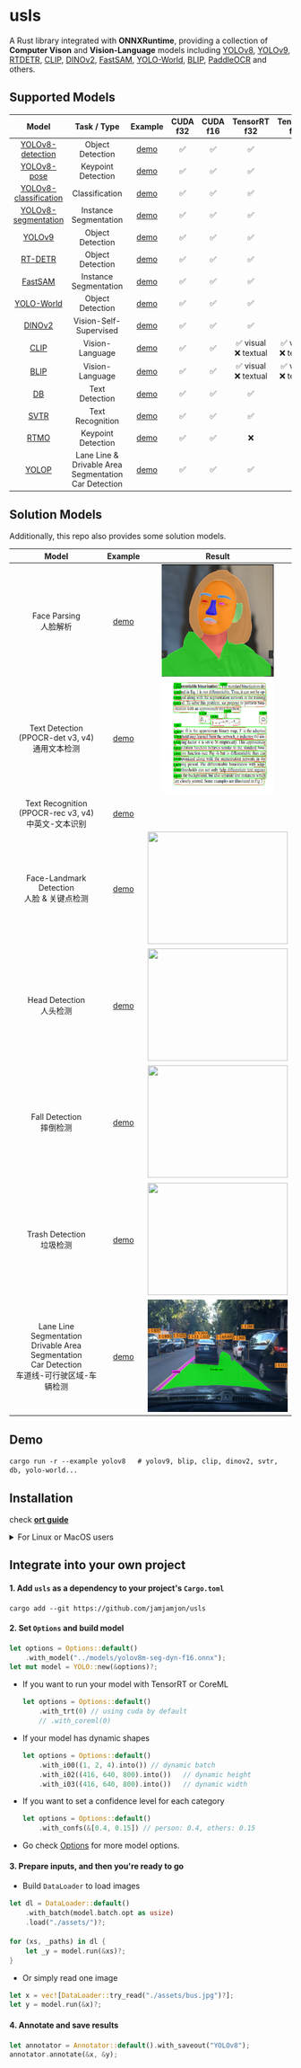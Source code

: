 # usls

A Rust library integrated with **ONNXRuntime**, providing a collection of **Computer Vison** and **Vision-Language** models including [YOLOv8](https://github.com/ultralytics/ultralytics), [YOLOv9](https://github.com/WongKinYiu/yolov9), [RTDETR](https://arxiv.org/abs/2304.08069), [CLIP](https://github.com/openai/CLIP), [DINOv2](https://github.com/facebookresearch/dinov2), [FastSAM](https://github.com/CASIA-IVA-Lab/FastSAM), [YOLO-World](https://github.com/AILab-CVC/YOLO-World), [BLIP](https://arxiv.org/abs/2201.12086), [PaddleOCR](https://github.com/PaddlePaddle/PaddleOCR) and others.


## Supported Models

|                               Model                               |                                Task / Type                                |         Example         | CUDA<br />f32 | CUDA<br />f16 |     TensorRT<br />f32     |     TensorRT<br />f16     |
| :---------------------------------------------------------------: | :------------------------------------------------------------------------: | :----------------------: | :-----------: | :-----------: | :------------------------: | :-----------------------: |
|    [YOLOv8-detection](https://github.com/ultralytics/ultralytics)    |                              Object Detection                              |   [demo](examples/yolov8)   |      ✅      |      ✅      |             ✅             |            ✅            |
|      [YOLOv8-pose](https://github.com/ultralytics/ultralytics)      |                             Keypoint Detection                             |   [demo](examples/yolov8)   |      ✅      |      ✅      |             ✅             |            ✅            |
| [YOLOv8-classification](https://github.com/ultralytics/ultralytics) |                               Classification                               |   [demo](examples/yolov8)   |      ✅      |      ✅      |             ✅             |            ✅            |
|  [YOLOv8-segmentation](https://github.com/ultralytics/ultralytics)  |                           Instance Segmentation                           |   [demo](examples/yolov8)   |      ✅      |      ✅      |             ✅             |            ✅            |
|            [YOLOv9](https://github.com/WongKinYiu/yolov9)            |                              Object Detection                              |   [demo](examples/yolov9)   |      ✅      |      ✅      |             ✅             |            ✅            |
|             [RT-DETR](https://arxiv.org/abs/2304.08069)             |                              Object Detection                              |   [demo](examples/rtdetr)   |      ✅      |      ✅      |             ✅             |            ✅            |
|         [FastSAM](https://github.com/CASIA-IVA-Lab/FastSAM)         |                           Instance Segmentation                           |  [demo](examples/fastsam)  |      ✅      |      ✅      |             ✅             |            ✅            |
|        [YOLO-World](https://github.com/AILab-CVC/YOLO-World)        |                              Object Detection                              | [demo](examples/yolo-world) |      ✅      |      ✅      |             ✅             |            ✅            |
|         [DINOv2](https://github.com/facebookresearch/dinov2)         |                           Vision-Self-Supervised                           |   [demo](examples/dinov2)   |      ✅      |      ✅      |             ✅             |            ✅            |
|                [CLIP](https://github.com/openai/CLIP)                |                              Vision-Language                              |    [demo](examples/clip)    |      ✅      |      ✅      | ✅ visual<br />❌ textual | ✅ visual<br />❌ textual |
|              [BLIP](https://github.com/salesforce/BLIP)              |                              Vision-Language                              |    [demo](examples/blip)    |      ✅      |      ✅      | ✅ visual<br />❌ textual | ✅ visual<br />❌ textual |
|                [DB](https://arxiv.org/abs/1911.08947)                |                               Text Detection                               |     [demo](examples/db)     |      ✅      |      ✅      |             ✅             |            ✅            |
|               [SVTR](https://arxiv.org/abs/2205.00159)               |                              Text Recognition                              |    [demo](examples/svtr)    |      ✅      |      ✅      |             ✅             |            ✅            |
| [RTMO](https://github.com/open-mmlab/mmpose/tree/main/projects/rtmo) |                             Keypoint Detection                             |    [demo](examples/rtmo)    |      ✅      |      ✅      |             ❌             |            ❌            |
|              [YOLOP](https://arxiv.org/abs/2208.11434)              | Lane Line & Drivable Area Segmentation<br />Car Detection |   [demo](examples/yolop)   |      ✅      |      ✅      |             ✅             |            ✅            |

## Solution Models

Additionally, this repo also provides some solution models.

|                             Model                             |             Example             |             Result             |
| :------------------------------------------------------------: | :------------------------------: | :------------------------------: |
|                  Face Parsing<br />  人脸解析                  |    [demo](examples/face-parsing)    |<img src='examples/face-parsing/demo.png' width="200px" height="200px"> |
|    Text Detection<br />(PPOCR-det v3, v4)<br />通用文本检测    |         [demo](examples/db)         |<img src='examples/db/demo.jpg'  width="200px" height="200px">|
| Text Recognition<br />(PPOCR-rec v3, v4)<br />中英文-文本识别 |        [demo](examples/svtr)        ||
|         Face-Landmark Detection<br />人脸 & 关键点检测         |    [demo](examples/yolov8-face)    |<img src='examples/yolov8-face/demo.jpg'  width="250px" height="200px">|
|                 Head Detection<br />  人头检测                 |    [demo](examples/yolov8-head)    |<img src='examples/yolov8-head/demo.jpg'  width="250px" height="200px">|
|                 Fall Detection<br />  摔倒检测                 |  [demo](examples/yolov8-falldown)  |  <img src='examples/yolov8-falldown/demo.jpg'  width="250px" height="200px">|
|                Trash Detection<br />  垃圾检测                | [demo](examples/yolov8-plastic-bag) |<img src='examples/yolov8-trash/demo.jpg'  width="250px" height="200px">|
|                Lane Line Segmentation<br /> Drivable Area Segmentation<br />Car Detection<br />车道线-可行驶区域-车辆检测                | [demo](examples/yolov8-plastic-bag) |<img src='examples/yolop/demo.png'  width="250px" height="200px">|

## Demo

```
cargo run -r --example yolov8   # yolov9, blip, clip, dinov2, svtr, db, yolo-world...
```

## Installation

check **[ort guide](https://ort.pyke.io/setup/linking)**

<details close>
<summary>For Linux or MacOS users</summary>

- Firstly, download from latest release from [ONNXRuntime Releases](https://github.com/microsoft/onnxruntime/releases)
- Then linking
  ```shell
  export ORT_DYLIB_PATH=/Users/qweasd/Desktop/onnxruntime-osx-arm64-1.17.1/lib/libonnxruntime.1.17.1.dylib
  ```

</details>


## Integrate into your own project

#### 1. Add `usls` as a dependency to your project's `Cargo.toml`

```shell
cargo add --git https://github.com/jamjamjon/usls
```

#### 2. Set `Options` and build model

```Rust
let options = Options::default()
    .with_model("../models/yolov8m-seg-dyn-f16.onnx");
let mut model = YOLO::new(&options)?;
```

- If you want to run your model with TensorRT or CoreML

  ```Rust
  let options = Options::default()
      .with_trt(0) // using cuda by default
      // .with_coreml(0) 
  ```
- If your model has dynamic shapes

  ```Rust
  let options = Options::default()
      .with_i00((1, 2, 4).into()) // dynamic batch
      .with_i02((416, 640, 800).into())   // dynamic height
      .with_i03((416, 640, 800).into())   // dynamic width
  ```
- If you want to set a confidence level for each category

  ```Rust
  let options = Options::default()
      .with_confs(&[0.4, 0.15]) // person: 0.4, others: 0.15
  ```
- Go check [Options](src/options.rs) for more model options.

#### 3. Prepare inputs, and then you're ready to go

- Build `DataLoader` to load images

```Rust
let dl = DataLoader::default()
    .with_batch(model.batch.opt as usize)
    .load("./assets/")?;

for (xs, _paths) in dl {
    let _y = model.run(&xs)?;
}
```

- Or simply read one image

```Rust
let x = vec![DataLoader::try_read("./assets/bus.jpg")?];
let y = model.run(&x)?;
```

#### 4. Annotate and save results

```Rust
let annotator = Annotator::default().with_saveout("YOLOv8");
annotator.annotate(&x, &y);
```
